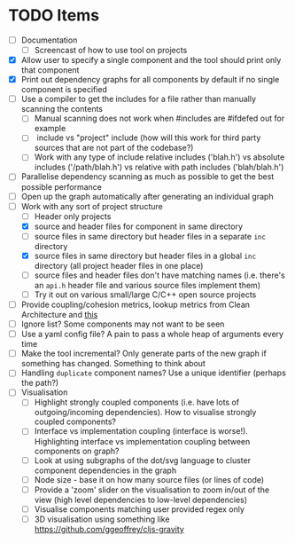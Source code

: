 # TODO Items

- [ ] Documentation
  - [ ] Screencast of how to use tool on projects
- [x] Allow user to specify a single component and the tool should print only that component
- [x] Print out dependency graphs for all components by default if no single component is specified
- [ ] Use a compiler to get the includes for a file rather than manually scanning the contents
  - [ ] Manual scanning does not work when #includes are #ifdefed out for example
  - [ ] <system> include vs "project" include (how will this work for third party sources that are not part of the codebase?)
  - [ ] Work with any type of include relative includes ('blah.h') vs absolute includes ('/path/blah.h') vs relative with path includes ('blah/blah.h')
- [ ] Parallelise dependency scanning as much as possible to get the best possible performance
- [ ] Open up the graph automatically after generating an individual graph
- [ ] Work with any sort of project structure
  - [ ] Header only projects
  - [x] source and header files for component in same directory
  - [ ] source files in same directory but header files in a separate `inc` directory
  - [x] source files in same directory but header files in a global `inc` directory (all project header files in one place)
  - [ ] source files and header files don't have matching names (i.e. there's an `api.h` header file and various source files implement them)
  - [ ] Try it out on various small/large C/C++ open source projects
- [ ] Provide coupling/cohesion metrics, lookup metrics from Clean Architecture and [this](https://softwareengineering.stackexchange.com/questions/151004/are-there-metrics-for-cohesion-and-coupling)
- [ ] Ignore list? Some components may not want to be seen
- [ ] Use a yaml config file? A pain to pass a whole heap of arguments every time
- [ ] Make the tool incremental? Only generate parts of the new graph if something has changed. Something to think about
- [ ] Handling `duplicate` component names? Use a unique identifier (perhaps the path?)
- [ ] Visualisation
  - [ ] Highlight strongly coupled components (i.e. have lots of outgoing/incoming dependencies). How to visualise strongly coupled components?
  - [ ] Interface vs implementation coupling (interface is worse!). Highlighting interface vs implementation coupling between components on graph?
  - [ ] Look at using subgraphs of the dot/svg language to cluster component dependencies in the graph
  - [ ] Node size - base it on how many source files (or lines of code)
  - [ ] Provide a 'zoom' slider on the visualisation to zoom in/out of the view (high level dependencies to low-level dependencies)
  - [ ] Visualise components matching user provided regex only
  - [ ] 3D visualisation using something like https://github.com/ggeoffrey/cljs-gravity
